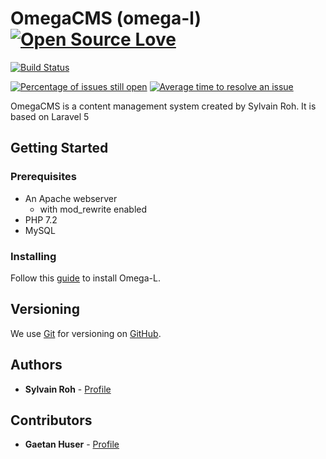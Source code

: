 # OmegaCMS (omega-l) [![Open Source Love](https://badges.frapsoft.com/os/v1/open-source.svg?v=103)](https://github.com/ellerbrock/open-source-badges/)

[![Build Status](https://travis-ci.com/rohsyl/omega-l.svg?branch=master)](https://travis-ci.com/rohsyl/omega-l)

[![Percentage of issues still open](http://isitmaintained.com/badge/open/rohsyl/omega-l.svg)](http://isitmaintained.com/project/rohsyl/omega-l "Percentage of issues still open") [![Average time to resolve an issue](http://isitmaintained.com/badge/resolution/rohsyl/omega-l.svg)](http://isitmaintained.com/project/rohsyl/omega-l "Average time to resolve an issue")

OmegaCMS is a content management system created by Sylvain Roh. It is based on Laravel 5

## Getting Started

### Prerequisites

- An Apache webserver
    - with mod_rewrite enabled
- PHP 7.2
- MySQL

### Installing

Follow this [guide](https://github.com/rohsyl/omega-l-documentation/blob/master/install.md) to install Omega-L.

## Versioning

We use [Git](https://git-scm.com/) for versioning on [GitHub](https://github.com/rohsyl/omega-l).

## Authors

* **Sylvain Roh** - [Profile](https://github.com/rohsyl)

## Contributors

* **Gaetan Huser** - [Profile](https://github.com/R-Men)

